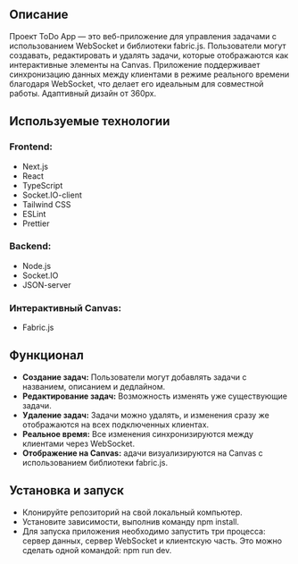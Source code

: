 ## Описание

Проект ToDo App — это веб-приложение для управления задачами с использованием WebSocket и библиотеки fabric.js. Пользователи могут создавать, редактировать и удалять задачи, которые отображаются как интерактивные элементы на Canvas. Приложение поддерживает синхронизацию данных между клиентами в режиме реального времени благодаря WebSocket, что делает его идеальным для совместной работы. Адаптивный дизайн от 360px.


## Используемые технологии

### Frontend:
- Next.js
- React
- TypeScript
- Socket.IO-client
- Tailwind CSS
- ESLint
- Prettier

### Backend:
- Node.js
- Socket.IO
- JSON-server
### Интерактивный Canvas:
- Fabric.js


## Функционал

- **Создание задач:** Пользователи могут добавлять задачи с названием, описанием и дедлайном.
- **Редактирование задач:** Возможность изменять уже существующие задачи.
- **Удаление задач:** Задачи можно удалять, и изменения сразу же отображаются на всех подключенных клиентах.
- **Реальное время:** Все изменения синхронизируются между клиентами через WebSocket.
- **Отображение на Canvas:** адачи визуализируются на Canvas с использованием библиотеки fabric.js.

## Установка и запуск

- Клонируйте репозиторий на свой локальный компьютер.
- Установите зависимости, выполнив команду npm install.
- Для запуска приложения необходимо запустить три процесса: сервер данных, сервер WebSocket и клиентскую часть. Это можно сделать одной командой: npm run dev.



